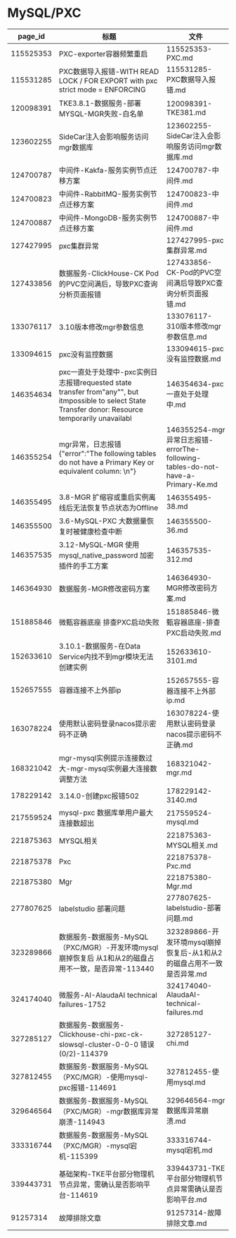 # MySQL/PXC

| page_id | 标题 | 文件 |
|---|---|---|
| 115525353 | PXC-exporter容器频繁重启 | 115525353-PXC.md |
| 115531285 | PXC数据导入报错-WITH READ LOCK / FOR EXPORT with pxc strict mode = ENFORCING | 115531285-PXC数据导入报错.md |
| 120098391 | TKE3.8.1-数据服务-部署MYSQL-MGR失败-白名单 | 120098391-TKE381.md |
| 123602255 | SideCar注入会影响服务访问mgr数据库 | 123602255-SideCar注入会影响服务访问mgr数据库.md |
| 124700787 | 中间件-Kakfa-服务实例节点迁移方案 | 124700787-中间件.md |
| 124700823 | 中间件-RabbitMQ-服务实例节点迁移方案 | 124700823-中间件.md |
| 124700887 | 中间件-MongoDB-服务实例节点迁移方案 | 124700887-中间件.md |
| 127427995 | pxc集群异常 | 127427995-pxc集群异常.md |
| 127433856 | 数据服务-ClickHouse-CK Pod的PVC空间满后，导致PXC查询分析页面报错 | 127433856-CK-Pod的PVC空间满后导致PXC查询分析页面报错.md |
| 133076117 | 3.10版本修改mgr参数信息 | 133076117-310版本修改mgr参数信息.md |
| 133094615 | pxc没有监控数据 | 133094615-pxc没有监控数据.md |
| 146354634 | pxc一直处于处理中-pxc实例日志报错requested state transfer from"any"", but itmpossible to select State Transfer donor: Resource temporarily unavailabl | 146354634-pxc一直处于处理中.md |
| 146355254 | mgr异常，日志报错 {"error":"The following tables do not have a Primary Key or equivalent column: \n"} | 146355254-mgr异常日志报错-errorThe-following-tables-do-not-have-a-Primary-Ke.md |
| 146355495 | 3.8-MGR 扩缩容或重启实例离线后无法恢复节点状态为Offline | 146355495-38.md |
| 146355500 | 3.6-MySQL-PXC 大数据量恢复时被健康检查中断 | 146355500-36.md |
| 146357535 | 3.12-MySQL-MGR 使用 mysql_native_password 加密插件的手工方案 | 146357535-312.md |
| 146364930 | 数据服务-MGR修改密码方案 | 146364930-MGR修改密码方案.md |
| 151885846 | 微甄容器底座 排查PXC启动失败 | 151885846-微甄容器底座-排查PXC启动失败.md |
| 152633610 | 3.10.1-数据服务-在Data Service内找不到mgr模块无法创建实例 | 152633610-3101.md |
| 152657555 | 容器连接不上外部ip | 152657555-容器连接不上外部ip.md |
| 163078224 | 使用默认密码登录nacos提示密码不正确 | 163078224-使用默认密码登录nacos提示密码不正确.md |
| 168321042 | mgr-mysql实例提示连接数过大-mgr-mysql实例最大连接数调整方法 | 168321042-mgr.md |
| 178229142 | 3.14.0-创建pxc报错502 | 178229142-3140.md |
| 217559524 | mysql-pxc 数据库单用户最大连接数超出 | 217559524-mysql.md |
| 221875363 | MYSQL相关 | 221875363-MYSQL相关.md |
| 221875378 | Pxc | 221875378-Pxc.md |
| 221875380 | Mgr | 221875380-Mgr.md |
| 277807625 | labelstudio 部署问题 | 277807625-labelstudio-部署问题.md |
| 323289866 | 数据服务-数据服务-MySQL（PXC/MGR）-开发环境mysql崩掉恢复后 从1和从2的磁盘占用不一致，是否异常-113440 | 323289866-开发环境mysql崩掉恢复后-从1和从2的磁盘占用不一致是否异常.md |
| 324174040 | 微服务-AI-AlaudaAI technical failures-1752 | 324174040-AlaudaAI-technical-failures.md |
| 327285127 | 数据服务-数据服务-Clickhouse-chi-pxc-ck-slowsql-cluster-0-0-0 错误 (0/2)-114379 | 327285127-chi.md |
| 327812455 | 数据服务-数据服务-MySQL（PXC/MGR）-使用mysql-pxc报错-114691 | 327812455-使用mysql.md |
| 329646564 | 数据服务-数据服务-MySQL（PXC/MGR）-mgr数据库异常崩溃-114943 | 329646564-mgr数据库异常崩溃.md |
| 333316744 | 数据服务-数据服务-MySQL（PXC/MGR）-mysql宕机-115399 | 333316744-mysql宕机.md |
| 339443731 | 基础架构-TKE平台部分物理机节点异常，需确认是否影响平台-114619 | 339443731-TKE平台部分物理机节点异常需确认是否影响平台.md |
| 91257314 | 故障排除文章 | 91257314-故障排除文章.md |
